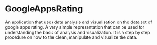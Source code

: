 # GoogleAppsRating
An application that uses data analysis and visualization on the data set of google apps rating. A very simple representation that can be used for understanding the basis of analysis and visualization. It is a step by step procedure on how to the clean, manipulate and visualize the data.

